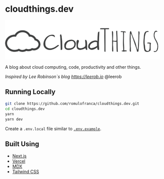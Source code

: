 # cloudthings.dev

![cloud things](public/static/images/Logo.png)

A blog about cloud computing, code, productivity and other things.

*Inspired by Lee Robinson`s blog <https://leerob.io>* @leerob

## Running Locally

```bash
git clone https://github.com/romulofranca/cloudthings.dev.git
cd cloudthings.dev
yarn
yarn dev
```

Create a `.env.local` file similar to [`.env.example`](https://github.com/romulofranca/cloudthings.dev/blob/master/.env.example).

## Built Using

- [Next.js](https://nextjs.org/)
- [Vercel](https://vercel.com)
- [MDX](https://github.com/mdx-js/mdx)
- [Tailwind CSS](https://tailwindcss.com/)
